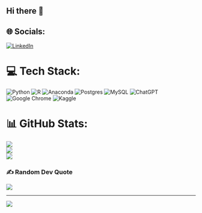 ## Hi there 👋

## 🌐 Socials:
[![LinkedIn](https://img.shields.io/badge/LinkedIn-%230077B5.svg?logo=linkedin&logoColor=white)](https://linkedin.com/in/https://www.linkedin.com/in/ade-ogunyemi/) 

# 💻 Tech Stack:
![Python](https://img.shields.io/badge/python-3670A0?style=flat-square&logo=python&logoColor=ffdd54) ![R](https://img.shields.io/badge/r-%23276DC3.svg?style=flat-square&logo=r&logoColor=white) ![Anaconda](https://img.shields.io/badge/Anaconda-%2344A833.svg?style=flat-square&logo=anaconda&logoColor=white) ![Postgres](https://img.shields.io/badge/postgres-%23316192.svg?style=flat-square&logo=postgresql&logoColor=white) ![MySQL](https://img.shields.io/badge/mysql-4479A1.svg?style=flat-square&logo=mysql&logoColor=white) ![ChatGPT](https://img.shields.io/badge/chatGPT-74aa9c?style=for-the-badge&logo=openai&logoColor=white) ![Google Chrome](https://img.shields.io/badge/Google%20Chrome-4285F4?style=for-the-badge&logo=GoogleChrome&logoColor=white) ![Kaggle](https://img.shields.io/badge/Kaggle-035a7d?style=for-the-badge&logo=kaggle&logoColor=white)



# 📊 GitHub Stats:
![](https://github-readme-stats.vercel.app/api?username=Gbolade8&theme=dark&hide_border=false&include_all_commits=false&count_private=false)<br/>
![](https://github-readme-streak-stats.herokuapp.com/?user=Gbolade8&theme=dark&hide_border=false)<br/>
![](https://github-readme-stats.vercel.app/api/top-langs/?username=Gbolade8&theme=dark&hide_border=false&include_all_commits=false&count_private=false&layout=compact)

### ✍️ Random Dev Quote
![](https://quotes-github-readme.vercel.app/api?type=horizontal&theme=radical)

---
[![](https://visitcount.itsvg.in/api?id=Gbolade8&icon=2&color=1)](https://visitcount.itsvg.in)

<!-- Proudly created with GPRM ( https://gprm.itsvg.in ) -->
